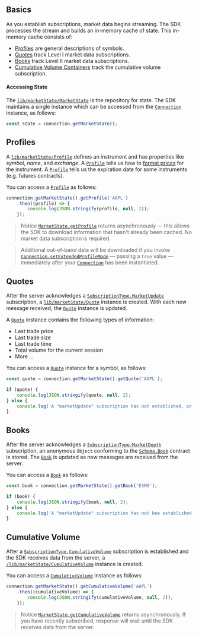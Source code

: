 ## Basics

As you establish subscriptions, market data begins streaming. The SDK processes the stream and builds an in-memory cache of state. This in-memory cache consists of:

* [Profiles](#profiles) are general descriptions of symbols.
* [Quotes](#quotes) track Level I market data subscriptions.
* [Books](#books) track Level II market data subscriptions.
* [Cumulative Volume Containers](#cumulative-volume) track the cumulative volume subscription.

#### Accessing State

The [```lib/marketState/MarketState```](/content/sdk/lib-marketstate?id=marketstate) is the repository for state. The SDK maintains a single instance which can be accessed from the [```Connection```](/content/sdk/lib-connection?id=connection) instance, as follows:

```javascript
const state = connection.getMarketState();
```

## Profiles

A [```lib/marketState/Profile```](/content/sdk/lib-marketstate?id=profile) defines an instrument and has properties like *symbol*, *name*, and *exchange*. A [```Profile```](/content/sdk/lib-marketstate?id=profile) tells us how to [format prices](/content/appendices/price_formats?id=formatting-functions) for the instrument. A [```Profile```](/content/sdk/lib-marketstate?id=profile) tells us the expiration date for some instruments (e.g. futures contracts).

You can access a [```Profile```](/content/sdk/lib-marketstate?id=profile) as follows:

```javascript
connection.getMarketState().getProfile('AAPL')
	.then((profile) => {
		console.log(JSON.stringify(profile, null, 2));
	});
```

> Notice [```MarketState.getProfile```](/content/sdk/lib-marketstate?id=marketstategetprofile) returns asynchronously — this allows the SDK to download information that hasn't already been cached.  No market data subscription is required.

> Additional out-of-band data will be downloaded if you invoke [```Connection.setExtendedProfileMode```](/content/sdk/lib-connection?id=connectionsetextendedprofilemode) — passing a ```true``` value — immediately after your [```Connection```](/content/sdk/lib-connection?id=connection) has been instantiated.

## Quotes

After the server acknowledges a [```SubscriptionType.MarketUpdate```](/content/sdk/lib-connection?id=enumssubscriptiontype) subscription, a [```lib/marketState/Quote```](/content/sdk/lib-marketstate?id=quote) instance is created. With each new message received, the [```Quote```](/content/sdk/lib-marketstate?id=quote) instance is updated.

A [```Quote```](/content/sdk/lib-marketstate?id=quote) instance contains the following types of information:

* Last trade price
* Last trade size
* Last trade time
* Total volume for the current session
* More ...

You can access a [```Quote```](/content/sdk/lib-marketstate?id=quote) instance for a symbol, as follows:

```javascript
const quote = connection.getMarketState().getQuote('AAPL');

if (quote) {
	console.log(JSON.stringify(quote, null, 2);
} else {
	console.log('A "marketUpdate" subscription has not established, or the server has not yet responded');
}
```

## Books

After the server acknowledges a [```SubscriptionType.MarketDepth```](/content/sdk/lib-connection?id=enumssubscriptiontype) subscription, an anonymous ```Object``` conforming to the [```Schema.Book```](content/sdk/lib-marketstate?id=schemabook) contract is stored. The [```Book```](content/sdk/lib-marketstate?id=schemabook) is updated as new messages are received from the server.

You can access a [```Book```](content/sdk/lib-marketstate?id=schemabook) as follows:

```javascript
const book = connection.getMarketState().getBook('ESM0');

if (book) {
	console.log(JSON.stringify(book, null, 2);
} else {
	console.log('A "marketUpdate" subscription has not bee established, or the server has not yet responded');
}
```

## Cumulative Volume

After a [```SubscriptionType.CumulativeVolume```](/content/sdk/lib-connection?id=enumssubscriptiontype) subscription is established and the SDK receives data from the server, a [```/lib/marketState/CumulativeVolume```](/content/sdk/lib-marketstate?id=cumulativevolume) instance is created.

You can access a [```CumulativeVolume```](/content/sdk/lib-marketstate?id=cumulativevolume) instance as follows:

```javascript
connection.getMarketState().getCumulativeVolume('AAPL')
	.then((cumulativeVolume) => {
		console.log(JSON.stringify(cumulativeVolume, null, 2));
	});
```

> Notice [```MarketState.getCumulativeVolume```](/content/sdk/lib-marketstate?id=marketstategetcumulativevolume) returns asynchronously. If you have recently subscribed, response will wait until the SDK receives data from the server.